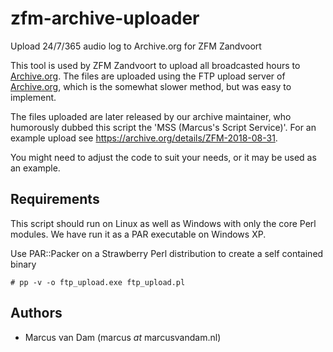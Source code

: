 # zfm-archive-uploader
Upload 24/7/365 audio log to Archive.org for ZFM Zandvoort

This tool is used by ZFM Zandvoort to upload all broadcasted hours to [Archive.org][1]. The files are uploaded using the FTP upload server of [Archive.org][1], which is the somewhat slower method, but was easy to implement.

The files uploaded are later released by our archive maintainer, who humorously dubbed this script the 'MSS (Marcus's Script Service)'. For an example upload see <https://archive.org/details/ZFM-2018-08-31>.

You might need to adjust the code to suit your needs, or it may be used as an example.

## Requirements

This script should run on Linux as well as Windows with only the core Perl modules. We have run it as a PAR executable on Windows XP.

Use PAR::Packer on a Strawberry Perl distribution to create a self contained binary
```
# pp -v -o ftp_upload.exe ftp_upload.pl
```

## Authors

- Marcus van Dam (marcus _at_ marcusvandam.nl)

[1]: http://archive.org
